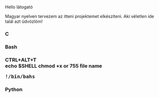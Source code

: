 
<p>Hello látogató</p>
<p>Magyar nyelven tervezem az itteni projektemet elkészíteni. Aki véletlen ide talál azt üdvözlöm!</P>

<h3>C</h3>

<h3>Bash<h3>
CTRL+ALT+T<br>
echo $SHELL
chmod +x or 755 file name
<pre>!/bin/bahs</pre>

<h3>Python</h3>


